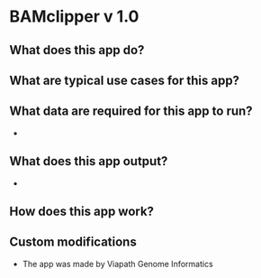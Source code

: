 # BAMclipper v 1.0

## What does this app do?


## What are typical use cases for this app?


## What data are required for this app to run?
*

## What does this app output?
* 

## How does this app work?


## Custom modifications
* The app was made by Viapath Genome Informatics
